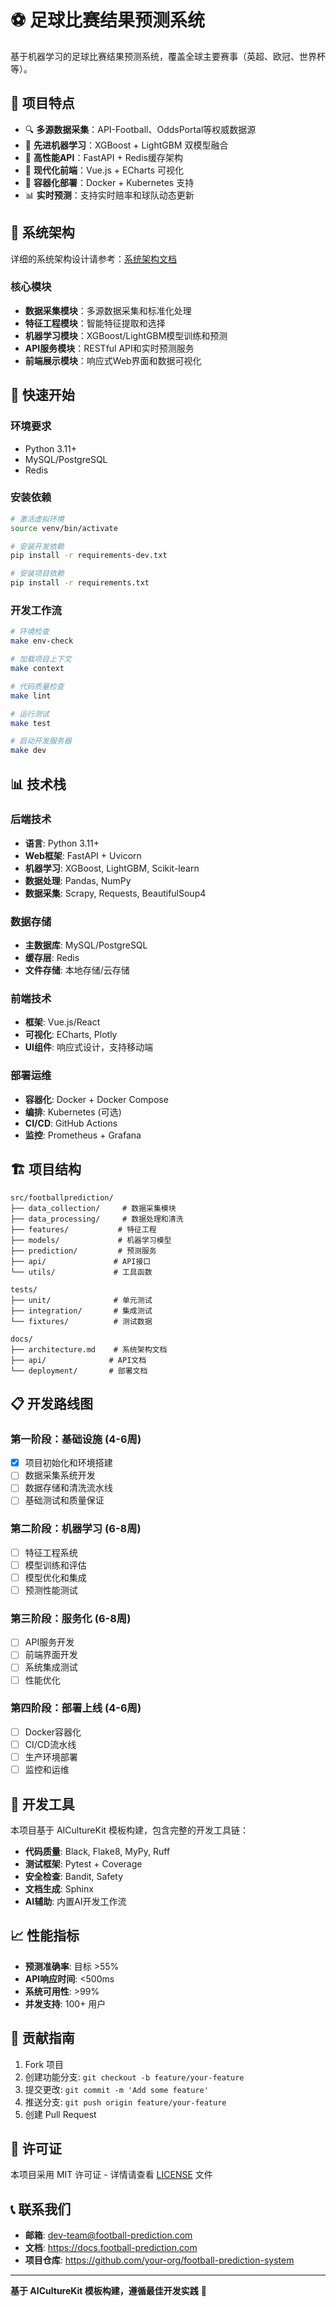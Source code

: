 # ⚽ 足球比赛结果预测系统

基于机器学习的足球比赛结果预测系统，覆盖全球主要赛事（英超、欧冠、世界杯等）。

## 🎯 项目特点

- 🔍 **多源数据采集**：API-Football、OddsPortal等权威数据源
- 🤖 **先进机器学习**：XGBoost + LightGBM 双模型融合
- 🚀 **高性能API**：FastAPI + Redis缓存架构
- 🎨 **现代化前端**：Vue.js + ECharts 可视化
- 🐳 **容器化部署**：Docker + Kubernetes 支持
- 📊 **实时预测**：支持实时赔率和球队动态更新

## 📖 系统架构

详细的系统架构设计请参考：[系统架构文档](docs/architecture.md)

### 核心模块
- **数据采集模块**：多源数据采集和标准化处理
- **特征工程模块**：智能特征提取和选择
- **机器学习模块**：XGBoost/LightGBM模型训练和预测
- **API服务模块**：RESTful API和实时预测服务
- **前端展示模块**：响应式Web界面和数据可视化

## 🚀 快速开始

### 环境要求
- Python 3.11+
- MySQL/PostgreSQL
- Redis

### 安装依赖
```bash
# 激活虚拟环境
source venv/bin/activate

# 安装开发依赖
pip install -r requirements-dev.txt

# 安装项目依赖
pip install -r requirements.txt
```

### 开发工作流
```bash
# 环境检查
make env-check

# 加载项目上下文
make context

# 代码质量检查
make lint

# 运行测试
make test

# 启动开发服务器
make dev
```

## 📊 技术栈

### 后端技术
- **语言**: Python 3.11+
- **Web框架**: FastAPI + Uvicorn
- **机器学习**: XGBoost, LightGBM, Scikit-learn
- **数据处理**: Pandas, NumPy
- **数据采集**: Scrapy, Requests, BeautifulSoup4

### 数据存储
- **主数据库**: MySQL/PostgreSQL
- **缓存层**: Redis
- **文件存储**: 本地存储/云存储

### 前端技术
- **框架**: Vue.js/React
- **可视化**: ECharts, Plotly
- **UI组件**: 响应式设计，支持移动端

### 部署运维
- **容器化**: Docker + Docker Compose
- **编排**: Kubernetes (可选)
- **CI/CD**: GitHub Actions
- **监控**: Prometheus + Grafana

## 🏗️ 项目结构

```
src/footballprediction/
├── data_collection/     # 数据采集模块
├── data_processing/     # 数据处理和清洗
├── features/           # 特征工程
├── models/             # 机器学习模型
├── prediction/         # 预测服务
├── api/               # API接口
└── utils/             # 工具函数

tests/
├── unit/              # 单元测试
├── integration/       # 集成测试
└── fixtures/          # 测试数据

docs/
├── architecture.md    # 系统架构文档
├── api/              # API文档
└── deployment/       # 部署文档
```

## 📋 开发路线图

### 第一阶段：基础设施 (4-6周)
- [x] 项目初始化和环境搭建
- [ ] 数据采集系统开发
- [ ] 数据存储和清洗流水线
- [ ] 基础测试和质量保证

### 第二阶段：机器学习 (6-8周) 
- [ ] 特征工程系统
- [ ] 模型训练和评估
- [ ] 模型优化和集成
- [ ] 预测性能测试

### 第三阶段：服务化 (6-8周)
- [ ] API服务开发  
- [ ] 前端界面开发
- [ ] 系统集成测试
- [ ] 性能优化

### 第四阶段：部署上线 (4-6周)
- [ ] Docker容器化
- [ ] CI/CD流水线
- [ ] 生产环境部署
- [ ] 监控和运维

## 🔧 开发工具

本项目基于 AICultureKit 模板构建，包含完整的开发工具链：

- **代码质量**: Black, Flake8, MyPy, Ruff
- **测试框架**: Pytest + Coverage
- **安全检查**: Bandit, Safety
- **文档生成**: Sphinx
- **AI辅助**: 内置AI开发工作流

## 📈 性能指标

- **预测准确率**: 目标 >55%
- **API响应时间**: <500ms
- **系统可用性**: >99%
- **并发支持**: 100+ 用户

## 🤝 贡献指南

1. Fork 项目
2. 创建功能分支: `git checkout -b feature/your-feature`
3. 提交更改: `git commit -m 'Add some feature'`
4. 推送分支: `git push origin feature/your-feature`
5. 创建 Pull Request

## 📄 许可证

本项目采用 MIT 许可证 - 详情请查看 [LICENSE](LICENSE) 文件

## 📞 联系我们

- **邮箱**: dev-team@football-prediction.com
- **文档**: https://docs.football-prediction.com
- **项目仓库**: https://github.com/your-org/football-prediction-system

---

**基于 AICultureKit 模板构建，遵循最佳开发实践** 🚀
